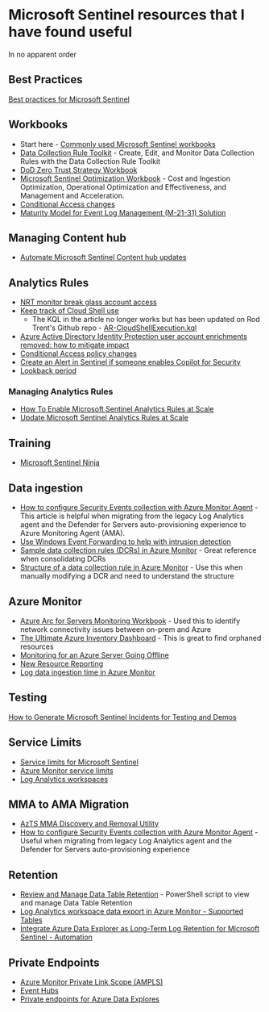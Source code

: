 # Microsoft Sentinel resources that I have found useful
In no apparent order

## Best Practices
[Best practices for Microsoft Sentinel](https://learn.microsoft.com/en-us/azure/sentinel/best-practices)

## Workbooks
- Start here - [Commonly used Microsoft Sentinel workbooks](https://learn.microsoft.com/en-us/azure/sentinel/top-workbooks)
- [Data Collection Rule Toolkit](https://techcommunity.microsoft.com/t5/microsoft-sentinel-blog/create-edit-and-monitor-data-collection-rules-with-the-data/ba-p/3810987) - Create, Edit, and Monitor Data Collection Rules with the Data Collection Rule Toolkit
- [DoD Zero Trust Strategy Workbook](https://techcommunity.microsoft.com/t5/microsoft-sentinel-blog/accelerating-zero-trust-alignment-with-microsoft-sentinel/ba-p/3918125)
- [Microsoft Sentinel Optimization Workbook](https://techcommunity.microsoft.com/t5/microsoft-sentinel-blog/introducing-microsoft-sentinel-optimization-workbook/ba-p/3901489) - Cost and Ingestion Optimization, Operational Optimization and Effectiveness, and Management and Acceleration.
- [Conditional Access changes](https://danielchronlund.com/2022/04/21/a-powerfull-conditional-access-change-dashboard-for-microsoft-sentinel/)
- [Maturity Model for Event Log Management (M-21-31) Solution](https://techcommunity.microsoft.com/t5/public-sector-blog/microsoft-sentinel-maturity-model-for-event-log-management-m-21/ba-p/3074336)
  
## Managing Content hub
- [Automate Microsoft Sentinel Content hub updates](https://charbelnemnom.com/automate-microsoft-sentinel-content-hub-updates/)

## Analytics Rules
- [NRT monitor break glass account access](https://techcommunity.microsoft.com/t5/microsoft-sentinel-blog/how-to-use-microsoft-sentinel-near-real-time-detections/ba-p/2935352#:~:text=Monitor%20break%20glass%20account%20access)
- [Keep track of Cloud Shell use](https://azurecloudai.blog/2020/08/13/azure-sentinel-analytics-rule-to-keep-track-of-cloud-shell/)
  - The KQL in the article no longer works but has been updated on Rod Trent's Github repo - [AR-CloudShellExecution.kql](https://github.com/rod-trent/SentinelKQL/blob/master/AR-CloudShellExecution.kql)
- [Azure Active Directory Identity Protection user account enrichments removed: how to mitigate impact](https://techcommunity.microsoft.com/t5/microsoft-sentinel-blog/azure-active-directory-identity-protection-user-account/ba-p/3695968)
- [Conditional Access policy changes](https://danielchronlund.com/2022/04/13/monitor-conditional-access-with-microsoft-sentinel/)
- [Create an Alert in Sentinel if someone enables Copilot for Security](https://socautomators.substack.com/p/create-an-alert-in-sentinel-if-someone?r=1xuboc&utm_campaign=post&utm_medium=web&triedRedirect=true)
- [Lookback period](https://learn.microsoft.com/en-us/azure/sentinel/detect-threats-custom?tabs=azure-portal#:~:text=The%20allowed%20range%20for%20both%20of%20these%20parameters%20is%20from%205%20minutes%20to%2014%20days)

### Managing Analytics Rules
- [How To Enable Microsoft Sentinel Analytics Rules at Scale](https://charbelnemnom.com/set-microsoft-sentinel-analytics-rules-at-scale/)
- [Update Microsoft Sentinel Analytics Rules at Scale](https://charbelnemnom.com/update-microsoft-sentinel-analytics-rules/)

## Training
- [Microsoft Sentinel Ninja](https://techcommunity.microsoft.com/t5/microsoft-sentinel-blog/become-a-microsoft-sentinel-ninja-the-complete-level-400/ba-p/1246310)

## Data ingestion
- [How to configure Security Events collection with Azure Monitor Agent](https://techcommunity.microsoft.com/t5/microsoft-defender-for-cloud/how-to-configure-security-events-collection-with-azure-monitor/ba-p/3770719) - This article is helpful when migrating from the legacy Log Analytics agent and the Defender for Servers auto-provisioning experience to Azure Monitoring Agent (AMA).
- [Use Windows Event Forwarding to help with intrusion detection](https://learn.microsoft.com/en-us/windows/security/operating-system-security/device-management/use-windows-event-forwarding-to-assist-in-intrusion-detection)
- [Sample data collection rules (DCRs) in Azure Monitor](https://learn.microsoft.com/en-us/azure/azure-monitor/essentials/data-collection-rule-samples)  - Great reference when consolidating DCRs
- [Structure of a data collection rule in Azure Monitor](https://learn.microsoft.com/en-us/azure/azure-monitor/essentials/data-collection-rule-structure) - Use this when manually modifying a DCR and need to understand the structure

## Azure Monitor
- [Azure Arc for Servers Monitoring Workbook](https://techcommunity.microsoft.com/t5/azure-arc-blog/azure-arc-for-servers-monitoring-workbook/ba-p/3298791) - Used this to identify network connectivity issues between on-prem and Azure
- [The Ultimate Azure Inventory Dashboard](https://github.com/scautomation/Azure-Inventory-Workbook) - This is great to find orphaned resources
- [Monitoring for an Azure Server Going Offline](https://techcommunity.microsoft.com/t5/core-infrastructure-and-security/monitoring-for-an-azure-server-going-offline/ba-p/4027353)
- [New Resource Reporting](https://techcommunity.microsoft.com/t5/core-infrastructure-and-security/new-resource-reporting/ba-p/2150155)
- [Log data ingestion time in Azure Monitor](https://learn.microsoft.com/en-us/azure/azure-monitor/logs/data-ingestion-time)

## Testing
[How to Generate Microsoft Sentinel Incidents for Testing and Demos](https://rodtrent.substack.com/p/how-to-generate-microsoft-sentinel)

## Service Limits
- [Service limits for Microsoft Sentinel](https://learn.microsoft.com/en-us/azure/sentinel/sentinel-service-limits)
- [Azure Monitor service limits](https://learn.microsoft.com/en-us/azure/azure-monitor/service-limits)
- [Log Analytics workspaces](https://learn.microsoft.com/en-us/azure/azure-monitor/service-limits#log-analytics-workspaces)

## MMA to AMA Migration
- [AzTS MMA Discovery and Removal Utility](https://github.com/azsk/AzTS-docs/tree/main/MMA%20Removal%20Utility)
- [How to configure Security Events collection with Azure Monitor Agent](https://techcommunity.microsoft.com/t5/microsoft-defender-for-cloud/how-to-configure-security-events-collection-with-azure-monitor/ba-p/3770719) - Useful when migrating from legacy Log Analytics agent and the Defender for Servers auto-provisioning experience

## Retention
- [Review and Manage Data Table Retention](https://github.com/Azure/Azure-Sentinel/tree/master/Tools/Archive-Log-Tool/ArchiveLogsTool-PowerShell) - PowerShell script to view and manage Data Table Retention
-  [Log Analytics workspace data export in Azure Monitor - Supported Tables](https://learn.microsoft.com/en-us/azure/azure-monitor/logs/logs-data-export?tabs=portal#supported-tables)
- [Integrate Azure Data Explorer as Long-Term Log Retention for Microsoft Sentinel - Automation](https://techcommunity.microsoft.com/t5/microsoft-sentinel-blog/automation-integrate-azure-data-explorer-as-long-term-log/ba-p/2512703)

## Private Endpoints
- [Azure Monitor Private Link Scope (AMPLS)](https://learn.microsoft.com/en-us/azure/azure-monitor/logs/private-link-security)
- [Event Hubs](https://learn.microsoft.com/en-us/azure/event-hubs/private-link-service)
- [Private endpoints for Azure Data Explores](https://learn.microsoft.com/en-us/azure/data-explorer/security-network-private-endpoint)

[]()
